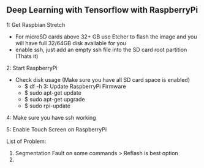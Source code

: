 ## Deep Learning with Tensorflow with RaspberryPi ##



1: Get Raspbian Stretch
  - For microSD cards above 32+ GB use Etcher to flash the image and you will have full 32/64GB disk available for you
  - enable ssh, just add an empty ssh file into the SD card root partition (Thats it)

2: Start RaspberryPi
  - Check disk usage (Make sure you have all SD card space is enabled)
    - $ df -h
3: Update RaspberryPi Firmware
    - $ sudo apt-get update
    - $ sudo apt-get upgrade
    - $ sudo rpi-update
    
 4: Make sure you have ssh working
 
 
 5: Enable Touch Screen on RaspberryPi
 
 
 
 
 List of Problem:
 
 1. Segmentation Fault on some commands > Reflash is best option
 2. 
 
 
 
  
